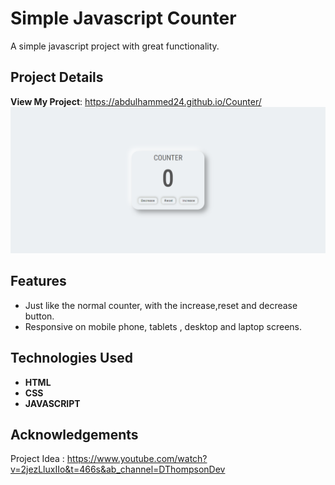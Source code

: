 # Simple Javascript Counter

A simple javascript project with great functionality.

## Project Details

**View My Project**: https://abdulhammed24.github.io/Counter/
![title](img/countr.png)

## Features

* Just like the normal counter, with the increase,reset and decrease button.
* Responsive on mobile phone, tablets , desktop and laptop screens.

## Technologies Used

* **HTML**
* **CSS**
* **JAVASCRIPT**

## Acknowledgements

Project Idea : https://www.youtube.com/watch?v=2jezLluxIIo&t=466s&ab_channel=DThompsonDev